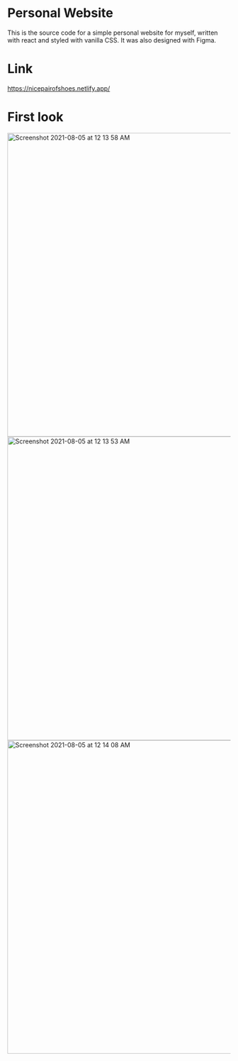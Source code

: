 # Personal Website

This is the source code for a simple personal website for myself, written with react and styled with vanilla CSS. It was also designed with Figma.

# Link

https://nicepairofshoes.netlify.app/

# First look

<img width="686" alt="Screenshot 2021-08-05 at 12 13 58 AM" src="https://user-images.githubusercontent.com/59001819/128216563-83e298b1-0b88-4a41-b0e1-c9650b21e18c.png">

<img width="686" alt="Screenshot 2021-08-05 at 12 13 53 AM" src="https://user-images.githubusercontent.com/59001819/128216579-9e94f5f4-ed42-4033-ae36-8dd9001ffba3.png">

<img width="708" alt="Screenshot 2021-08-05 at 12 14 08 AM" src="https://user-images.githubusercontent.com/59001819/128216592-61f1406d-2f36-42d7-9d9d-c23a89d5476f.png">



